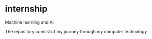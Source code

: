 # internship
Machine learning and Ai

The repository consist of my journey through my computer technology
